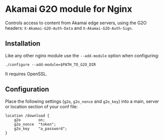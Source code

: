 # Akamai G2O module for Nginx

Controls access to content from Akamai edge servers, using the G2O headers: `X-Akamai-G2O-Auth-Data` and `X-Akamai-G2O-Auth-Sign`.

## Installation

Like any other nginx module use the `--add-module` option when configuring:

    ./configure --add-module=$PATH_TO_G2O_DIR

It requires OpenSSL.

## Configuration

Place the following settings (`g2o`, `g2o_nonce` and `g2o_key`) into a main, server or location section of your conf file:

    location /download {
        g2o        on;
        g2o_nonce  "token";
        g2o_key    "a_password";
    }
